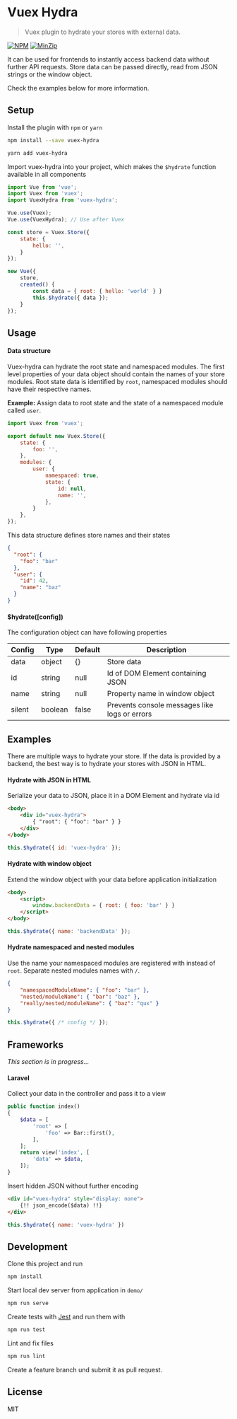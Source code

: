 # Vuex Hydra

> Vuex plugin to hydrate your stores with external data.

[![NPM](https://img.shields.io/npm/v/vuex-hydra)](https://www.npmjs.com/package/vuex-hydra)
[![MinZip](https://img.shields.io/bundlephobia/min/vuex-hydra)](https://bundlephobia.com/result?p=vuex-hydra)

It can be used for frontends to instantly access backend data without further API requests.
Store data can be passed directly, read from JSON strings or the window object.

Check the examples below for more information.

## Setup

Install the plugin with `npm` or `yarn`
```bash
npm install --save vuex-hydra
```
```bash
yarn add vuex-hydra
```

Import vuex-hydra into your project, 
which makes the `$hydrate` function available in all components
```javascript
import Vue from 'vue';
import Vuex from 'vuex';
import VuexHydra from 'vuex-hydra';

Vue.use(Vuex);
Vue.use(VuexHydra); // Use after Vuex

const store = Vuex.Store({
    state: {
        hello: '',
    }
});

new Vue({
    store,
    created() {
        const data = { root: { hello: 'world' } }
        this.$hydrate({ data });
    }
});
```

## Usage

#### Data structure

Vuex-hydra can hydrate the root state and namespaced modules.
The first level properties of your data object should contain the names of your store modules.
Root state data is identified by `root`, namespaced modules should have their respective names.

**Example:** Assign data to root state and the state of a namespaced module called `user`.

```javascript
import Vuex from 'vuex';

export default new Vuex.Store({
    state: {
        foo: '',
    },
    modules: {
        user: {
            namespaced: true,
            state: {
                id: null,
                name: '',
            },
        }
    },
});
```

This data structure defines store names and their states
```json
{
  "root": {
    "foo": "bar"
  },
  "user": {
    "id": 42,
    "name": "baz"
  }
}
```

#### $hydrate([config])

The configuration object can have following properties

|Config|Type|Default|Description|
|---|---|---|---|
|data|object|{}|Store data|
|id|string|null|Id of DOM Element containing JSON|
|name|string|null|Property name in window object|
|silent|boolean|false|Prevents console messages like logs or errors|

## Examples

There are multiple ways to hydrate your store.
If the data is provided by a backend, the best way is to
hydrate your stores with JSON in HTML.

#### Hydrate with JSON in HTML

Serialize your data to JSON, place it in a DOM Element and hydrate via id

```html
<body>
    <div id="vuex-hydra">
        { "root": { "foo": "bar" } }
    </div>
</body>
```

```javascript
this.$hydrate({ id: 'vuex-hydra' });
```

#### Hydrate with window object

Extend the window object with your data before application initialization

```html
<body>
    <script>
        window.backendData = { root: { foo: 'bar' } }
    </script>
</body>
```

```javascript
this.$hydrate({ name: 'backendData' });
```

#### Hydrate namespaced and nested modules

Use the name your namespaced modules are registered with instead of `root`.
Separate nested modules names with `/`.

```json
{
    "namespacedModuleName": { "foo": "bar" },
    "nested/moduleName": { "bar": "baz" },
    "really/nested/moduleName": { "baz": "qux" }
}
```

```javascript
this.$hydrate({ /* config */ });
```

## Frameworks

_This section is in progress..._

#### Laravel

Collect your data in the controller and pass it to a view
```php
public function index()
{
    $data = [
        'root' => [
            'foo' => Bar::first(),
        ],
    ];
    return view('index', [
        'data' => $data,
    ]);
}
```

Insert hidden JSON without further encoding
```html
<div id="vuex-hydra" style="display: none">
    {!! json_encode($data) !!}
</div>
```

```javascript
this.$hydrate({ name: 'vuex-hydra' })
```

## Development

Clone this project and run 
```bash
npm install
```

Start local dev server from application in `demo/`
```bash
npm run serve
```

Create tests with [Jest](https://jestjs.io/docs/en/getting-started) and run them with
```bash
npm run test
```

Lint and fix files
```bash
npm run lint
```

Create a feature branch und submit it as pull request.

## License

MIT